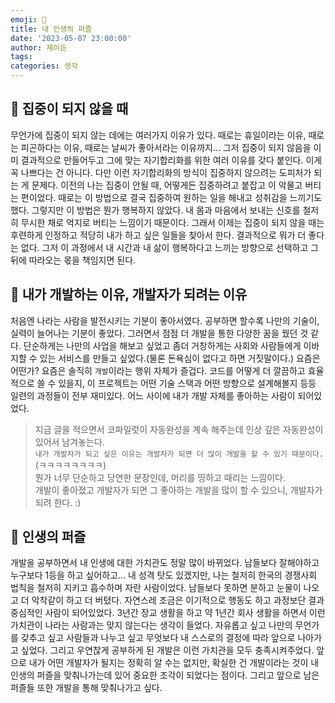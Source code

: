 ```yaml
---
emoji: 🧩
title: 내 인생의 퍼즐
date: '2023-05-07 23:00:00'
author: 제이든
tags:
categories: 생각
---
```


## 🎲 집중이 되지 않을 때

무언가에 집중이 되지 않는 데에는 여러가지 이유가 있다. 때로는 휴일이라는 이유, 때로는 피곤하다는 이유, 때로는 날씨가 좋아서라는 이유까지... 그저 집중이 되지 않음을
이미 결과적으로 만들어두고 그에 맞는 자기합리화를 위한 여러 이유를 갖다 붙인다. 이게 꼭 나쁘다는 건 아니다. 다만 이런 자기합리화의 방식이 집중하지 않으려는 도피처가
되는 게 문제다. 이전의 나는 집중이 안될 때, 어떻게든 집중하려고 붙잡고 이 악물고 버티는 편이었다. 때로는 이 방법으로 결국 집중하여 원하는 일을 해내고 성취감을 느끼기도 했다.
그렇지만 이 방법은 뭔가 행복하지 않았다. 내 몸과 마음에서 보내는 신호를 철저히 무시한 채로 억지로 버티는 느낌이기 때문이다. 그래서 이제는 집중이 되지 않을 때는 후련하게 인정하고
적당히 내가 하고 싶은 일들을 찾아서 한다. 결과적으로 뭐가 더 좋다는 없다. 그저 이 과정에서 내 시간과 내 삶이 행복하다고 느끼는 방향으로 선택하고 그 뒤에 따라오는 몫을
책임지면 된다.

## 🎯 내가 개발하는 이유, 개발자가 되려는 이유

처음엔 나라는 사람을 발전시키는 기분이 좋아서였다. 공부하면 할수록 나만의 기술이, 실력이 늘어나는 기분이 좋았다. 그러면서 점점 더 개발을 통한 다양한 꿈을 꿨던 것 같다.
단순하게는 나만의 사업을 해보고 싶었고 좀더 거창하게는 사회와 사람들에게 이바지할 수 있는 서비스를 만들고 싶었다.(물론 돈욕심이 없다고 하면 거짓말이다.) 요즘은 어떤가?
요즘은 솔직히 `개발`이라는 행위 자체가 즐겁다. 코드를 어떻게 더 깔끔하고 효율적으로 쓸 수 있을지, 이 프로젝트는 어떤 기술 스택과 어떤 방향으로 설계해볼지 등등 일련의 과정들이
전부 재미있다. 어느 사이에 내가 개발 자체를 좋아하는 사람이 되어있었다. 

> 지금 글을 적으면서 코파일럿이 자동완성을 계속 해주는데 인상 깊은 자동완성이 있어서 남겨놓는다.<br/>
> `내가 개발자가 되고 싶은 이유는 개발자가 되면 더 많이 개발을 할 수 있기 때문이다.`(ㅋㅋㅋㅋㅋㅋㅋㅋ)<br/>
> 뭔가 너무 단순하고 당연한 문장인데, 머리를 띵하고 때리는 느낌이다.<br/>
> 개발이 좋아졌고 개발자가 되면 그 좋아하는 개발을 많이 할 수 있으니, 개발자가 되려 한다. :)

## 🧩 인생의 퍼즐

개발을 공부하면서 내 인생에 대한 가치관도 정말 많이 바뀌었다. 남들보다 잘해야하고 누구보다 1등을 하고 싶어하고... 내 성격 탓도 있겠지만, 나는 철저히 한국의 경쟁사회 법칙을
철저히 지키고 흡수하며 자란 사람이었다. 남들보다 못하면 분하고 눈물이 나오고 더 악착같이 하고 더 버텼다. 자연스레 조금은 이기적으로 행동도 하고 과정보단 결과중심적인 사람이
되어있었다. 3년간 장교 생활을 하고 약 1년간 회사 생활을 하면서 이런 가치관이 나라는 사람과는 맞지 않는다는 생각이 들었다. 자유롭고 싶고 나만의 무언가를 갖추고 싶고 사람들과
나누고 싶고 무엇보다 내 스스로의 결정에 따라 앞으로 나아가고 싶었다. 그리고 우연찮게 공부하게 된 개발은 이런 가치관을 모두 충족시켜주었다. 앞으로 내가 어떤 개발자가 될지는
정확히 알 수는 없지만, 확실한 건 개발이라는 것이 내 인생의 퍼즐을 맞춰나가는데 있어 중요한 조각이 되었다는 점이다. 그리고 앞으로 남은 퍼즐들 또한 개발을 통해 맞춰나가고 싶다.

```toc

```
